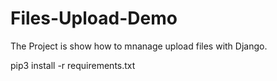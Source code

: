 # Files-Upload-Demo
The Project is show how to mnanage upload files with Django.

pip3 install -r requirements.txt